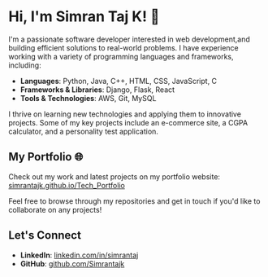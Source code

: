 # Hi, I'm Simran Taj K! 👋

I'm a passionate software developer interested in web development,and building efficient solutions to real-world problems. I have experience working with a variety of programming languages and frameworks, including:

- **Languages**: Python, Java, C++, HTML, CSS, JavaScript, C
- **Frameworks & Libraries**: Django, Flask, React
- **Tools & Technologies**: AWS, Git, MySQL

I thrive on learning new technologies and applying them to innovative projects. Some of my key projects include an e-commerce site, a CGPA calculator, and a personality test application. 

## My Portfolio 🌐

Check out my work and latest projects on my portfolio website: [simrantajk.github.io/Tech_Portfolio](https://simrantajk.github.io/Tech_Portfolio/)

Feel free to browse through my repositories and get in touch if you'd like to collaborate on any projects!

## Let's Connect

- **LinkedIn**: [linkedin.com/in/simrantaj](https://www.linkedin.com/in/simrantaj/)
- **GitHub**: [github.com/Simrantajk](https://github.com/Simrantajk)
